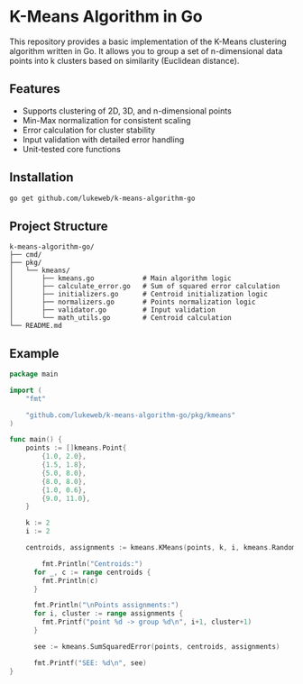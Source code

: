 # K-Means Algorithm in Go

This repository provides a basic implementation of the K-Means clustering algorithm written in Go. It allows you to group a set of n-dimensional data points into k clusters based on similarity (Euclidean distance).

## Features

- Supports clustering of 2D, 3D, and n-dimensional points
- Min-Max normalization for consistent scaling
- Error calculation for cluster stability
- Input validation with detailed error handling
- Unit-tested core functions

## Installation

```bash
go get github.com/lukeweb/k-means-algorithm-go
```

## Project Structure
```
k-means-algorithm-go/
├── cmd/
├── pkg/
│   └── kmeans/
│       ├── kmeans.go            # Main algorithm logic
│       ├── calculate_error.go   # Sum of squared error calculation
│       ├── initializers.go      # Centroid initialization logic
│       ├── normalizers.go       # Points normalization logic
│       ├── validator.go         # Input validation
│       └── math_utils.go        # Centroid calculation
└── README.md
```

## Example

```go
package main

import (
    "fmt"

    "github.com/lukeweb/k-means-algorithm-go/pkg/kmeans"
)

func main() {
    points := []kmeans.Point{
        {1.0, 2.0},
        {1.5, 1.8},
        {5.0, 8.0},
        {8.0, 8.0},
        {1.0, 0.6},
        {9.0, 11.0},
    }

    k := 2
    i := 2

    centroids, assignments := kmeans.KMeans(points, k, i, kmeans.RandomCentroids)

    	fmt.Println("Centroids:")
      for _, c := range centroids {
        fmt.Println(c)
      }

      fmt.Println("\nPoints assignments:")
      for i, cluster := range assignments {
        fmt.Printf("point %d -> group %d\n", i+1, cluster+1)
      }

      see := kmeans.SumSquaredError(points, centroids, assignments)

      fmt.Printf("SEE: %d\n", see)
}
```